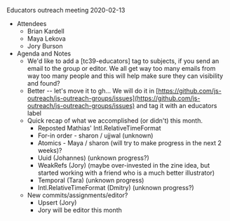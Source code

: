Educators outreach meeting 2020-02-13

*   Attendees 
    *   Brian Kardell 
    *   Maya Lekova
    *   Jory Burson
*   Agenda and Notes
    *   We'd like to add a [tc39-educators] tag to subjects, if you send an email to the group or editor.  We all get way too many emails from way too many people and this will help make sure they can visibility and found?
    *   Better -- let's move it to gh… We will do it in [https://github.com/js-outreach/js-outreach-groups/issues](https://github.com/js-outreach/js-outreach-groups/issues) and tag it with an educators label
    *   Quick recap of what we accomplished (or didn't) this month. 
        *   Reposted Mathias' Intl.RelativeTimeFormat 
        *   For-in order - sharon / ujjwal (unknown)
        *   Atomics - Maya / sharon (will try to make progress in the next 2 weeks)?
        *   Uuid (Johannes) (unknown progress?)
        *   WeakRefs (Jory) (maybe over-invested in the zine idea, but started working with a friend who is a much better illustrator)
        *   Temporal (Tara) (unknown progress)
        *   Intl.RelativeTimeFormat (Dmitry) (unknown progress?)
    *   New commits/assignments/editor?
        *   Upsert (Jory)
        *   Jory will be editor this month
